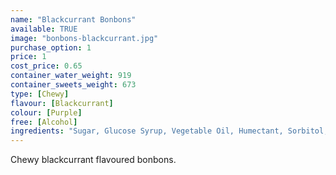 ```yaml
---
name: "Blackcurrant Bonbons"
available: TRUE
image: "bonbons-blackcurrant.jpg"
purchase_option: 1
price: 1
cost_price: 0.65
container_water_weight: 919
container_sweets_weight: 673
type: [Chewy]
flavour: [Blackcurrant]
colour: [Purple]
free: [Alcohol]
ingredients: "Sugar, Glucose Syrup, Vegetable Oil, Humectant, Sorbitol, Citric Acid, Pork Gelatine, Dextrose, Flavourings, Colours: E163, E153; Emulsifier: Soya Lecithin"
---
```

Chewy blackcurrant flavoured bonbons.
